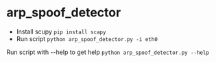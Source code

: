 # arp_spoof_detector

* Install scupy
`pip install scapy`
* Run script
`python arp_spoof_detector.py -i eth0`

Run script with --help to get help
`python arp_spoof_detector.py --help`